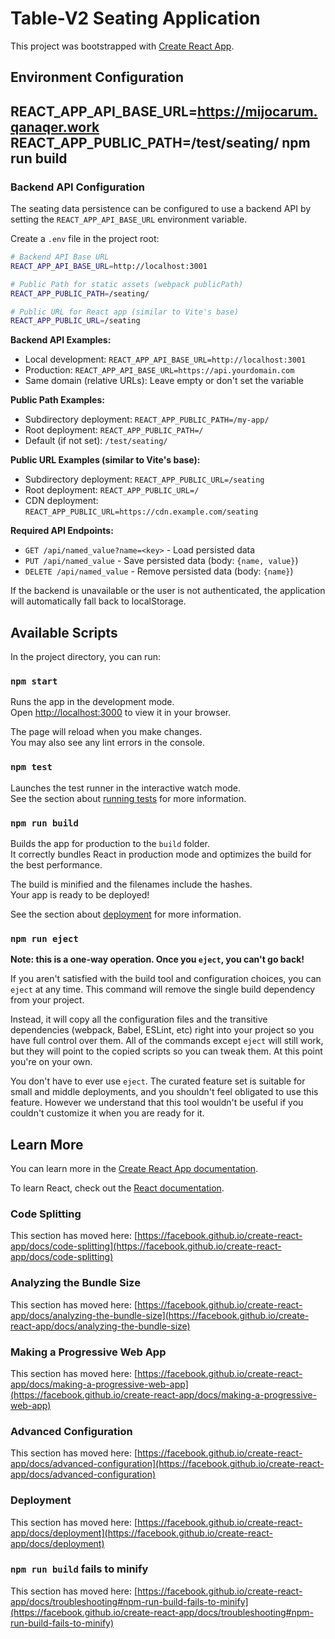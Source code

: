 # Table-V2 Seating Application

This project was bootstrapped with [Create React App](https://github.com/facebook/create-react-app).

## Environment Configuration

## REACT_APP_API_BASE_URL=https://mijocarum.qanaqer.work REACT_APP_PUBLIC_PATH=/test/seating/ npm run build

### Backend API Configuration

The seating data persistence can be configured to use a backend API by setting the `REACT_APP_API_BASE_URL` environment variable.

Create a `.env` file in the project root:

```bash
# Backend API Base URL
REACT_APP_API_BASE_URL=http://localhost:3001

# Public Path for static assets (webpack publicPath)
REACT_APP_PUBLIC_PATH=/seating/

# Public URL for React app (similar to Vite's base)
REACT_APP_PUBLIC_URL=/seating
```

**Backend API Examples:**
- Local development: `REACT_APP_API_BASE_URL=http://localhost:3001`
- Production: `REACT_APP_API_BASE_URL=https://api.yourdomain.com`
- Same domain (relative URLs): Leave empty or don't set the variable

**Public Path Examples:**
- Subdirectory deployment: `REACT_APP_PUBLIC_PATH=/my-app/`
- Root deployment: `REACT_APP_PUBLIC_PATH=/`
- Default (if not set): `/test/seating/`

**Public URL Examples (similar to Vite's base):**
- Subdirectory deployment: `REACT_APP_PUBLIC_URL=/seating`
- Root deployment: `REACT_APP_PUBLIC_URL=/`
- CDN deployment: `REACT_APP_PUBLIC_URL=https://cdn.example.com/seating`

**Required API Endpoints:**
- `GET /api/named_value?name=<key>` - Load persisted data
- `PUT /api/named_value` - Save persisted data (body: `{name, value}`)
- `DELETE /api/named_value` - Remove persisted data (body: `{name}`)

If the backend is unavailable or the user is not authenticated, the application will automatically fall back to localStorage.

## Available Scripts

In the project directory, you can run:

### `npm start`

Runs the app in the development mode.\
Open [http://localhost:3000](http://localhost:3000) to view it in your browser.

The page will reload when you make changes.\
You may also see any lint errors in the console.

### `npm test`

Launches the test runner in the interactive watch mode.\
See the section about [running tests](https://facebook.github.io/create-react-app/docs/running-tests) for more information.

### `npm run build`

Builds the app for production to the `build` folder.\
It correctly bundles React in production mode and optimizes the build for the best performance.

The build is minified and the filenames include the hashes.\
Your app is ready to be deployed!

See the section about [deployment](https://facebook.github.io/create-react-app/docs/deployment) for more information.

### `npm run eject`

**Note: this is a one-way operation. Once you `eject`, you can't go back!**

If you aren't satisfied with the build tool and configuration choices, you can `eject` at any time. This command will remove the single build dependency from your project.

Instead, it will copy all the configuration files and the transitive dependencies (webpack, Babel, ESLint, etc) right into your project so you have full control over them. All of the commands except `eject` will still work, but they will point to the copied scripts so you can tweak them. At this point you're on your own.

You don't have to ever use `eject`. The curated feature set is suitable for small and middle deployments, and you shouldn't feel obligated to use this feature. However we understand that this tool wouldn't be useful if you couldn't customize it when you are ready for it.

## Learn More

You can learn more in the [Create React App documentation](https://facebook.github.io/create-react-app/docs/getting-started).

To learn React, check out the [React documentation](https://reactjs.org/).

### Code Splitting

This section has moved here: [https://facebook.github.io/create-react-app/docs/code-splitting](https://facebook.github.io/create-react-app/docs/code-splitting)

### Analyzing the Bundle Size

This section has moved here: [https://facebook.github.io/create-react-app/docs/analyzing-the-bundle-size](https://facebook.github.io/create-react-app/docs/analyzing-the-bundle-size)

### Making a Progressive Web App

This section has moved here: [https://facebook.github.io/create-react-app/docs/making-a-progressive-web-app](https://facebook.github.io/create-react-app/docs/making-a-progressive-web-app)

### Advanced Configuration

This section has moved here: [https://facebook.github.io/create-react-app/docs/advanced-configuration](https://facebook.github.io/create-react-app/docs/advanced-configuration)

### Deployment

This section has moved here: [https://facebook.github.io/create-react-app/docs/deployment](https://facebook.github.io/create-react-app/docs/deployment)

### `npm run build` fails to minify

This section has moved here: [https://facebook.github.io/create-react-app/docs/troubleshooting#npm-run-build-fails-to-minify](https://facebook.github.io/create-react-app/docs/troubleshooting#npm-run-build-fails-to-minify)
